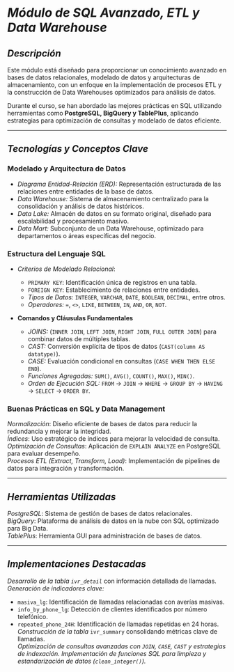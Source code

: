 #  *Módulo de SQL Avanzado, ETL y Data Warehouse*  

##  *Descripción* 
Este módulo está diseñado para proporcionar un conocimiento avanzado en bases de datos relacionales, modelado de datos y arquitecturas de almacenamiento, con un enfoque en la implementación de procesos ETL y la construcción de Data Warehouses optimizados para análisis de datos.  

Durante el curso, se han abordado las mejores prácticas en SQL utilizando herramientas como **PostgreSQL, BigQuery y TablePlus**, aplicando estrategias para optimización de consultas y modelado de datos eficiente.  

---  

##  *Tecnologías y Conceptos Clave*  

###  **Modelado y Arquitectura de Datos**  
- *Diagrama Entidad-Relación (ERD):* Representación estructurada de las relaciones entre entidades de la base de datos.  
- *Data Warehouse:* Sistema de almacenamiento centralizado para la consolidación y análisis de datos históricos.  
- *Data Lake:* Almacén de datos en su formato original, diseñado para escalabilidad y procesamiento masivo.  
- *Data Mart:* Subconjunto de un Data Warehouse, optimizado para departamentos o áreas específicas del negocio.  

###  **Estructura del Lenguaje SQL**  
- *Criterios de Modelado Relacional*:  
  - `PRIMARY KEY`: Identificación única de registros en una tabla.  
  - `FOREIGN KEY`: Establecimiento de relaciones entre entidades.  
  - *Tipos de Datos:* `INTEGER`, `VARCHAR`, `DATE`, `BOOLEAN`, `DECIMAL`, entre otros.  
  - *Operadores:* `=`, `<>`, `LIKE`, `BETWEEN`, `IN`, `AND`, `OR`, `NOT`.  

- **Comandos y Cláusulas Fundamentales**  
  - *JOINS:* (`INNER JOIN`, `LEFT JOIN`, `RIGHT JOIN`, `FULL OUTER JOIN`) para combinar datos de múltiples tablas.  
  - *CAST:* Conversión explícita de tipos de datos (`CAST(column AS datatype)`).  
  - *CASE:* Evaluación condicional en consultas (`CASE WHEN THEN ELSE END`).  
  - *Funciones Agregadas:* `SUM()`, `AVG()`, `COUNT()`, `MAX()`, `MIN()`.  
  - *Orden de Ejecución SQL:* `FROM` → `JOIN` → `WHERE` → `GROUP BY` → `HAVING` → `SELECT` → `ORDER BY`.  

###  **Buenas Prácticas en SQL y Data Management**  
 *Normalización*: Diseño eficiente de bases de datos para reducir la redundancia y mejorar la integridad.  
 *Índices*: Uso estratégico de índices para mejorar la velocidad de consulta.  
 *Optimización de Consultas*: Aplicación de `EXPLAIN ANALYZE` en PostgreSQL para evaluar desempeño.  
 *Procesos ETL (Extract, Transform, Load)*: Implementación de pipelines de datos para integración y transformación.  

---

##  *Herramientas Utilizadas*  
 *PostgreSQL*: Sistema de gestión de bases de datos relacionales.  
 *BigQuery*: Plataforma de análisis de datos en la nube con SQL optimizado para Big Data.  
 *TablePlus*: Herramienta GUI para administración de bases de datos.  

---

##  *Implementaciones Destacadas*  

*Desarrollo de la tabla `ivr_detail`* con información detallada de llamadas.  
*Generación de indicadores clave:*  
   - `masiva_lg`: Identificación de llamadas relacionadas con averías masivas.  
   - `info_by_phone_lg`: Detección de clientes identificados por número telefónico.  
   - `repeated_phone_24H`: Identificación de llamadas repetidas en 24 horas.  
*Construcción de la tabla* `ivr_summary` consolidando métricas clave de llamadas.  
*Optimización de consultas avanzadas con `JOIN`, `CASE`, `CAST` y estrategias de indexación.*
*Implementación de funciones SQL para limpieza y estandarización de datos (`clean_integer()`).*  
 
